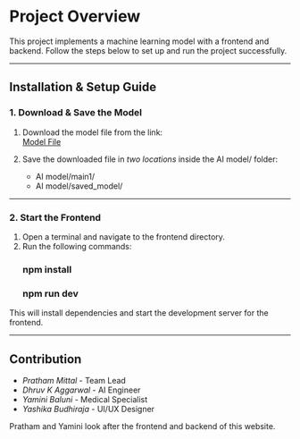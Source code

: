 # Project Overview

This project implements a machine learning model with a frontend and backend. Follow the steps below to set up and run the project successfully.

---

## Installation & Setup Guide

### 1. Download & Save the Model

1. Download the model file from the link:  
   [Model File](https://drive.google.com/file/d/1IbqP9IRfkujZH4xdkH5LNBghQixfljNA/view?usp=sharing)  

2. Save the downloaded file in *two locations* inside the AI model/ folder:  
   - AI model/main1/  
   - AI model/saved_model/  

---

### 2. Start the Frontend

1. Open a terminal and navigate to the frontend directory.
2. Run the following commands:
   ### npm install
   ### npm run dev
   

This will install dependencies and start the development server for the frontend.

---

## Contribution

- *Pratham Mittal* - Team Lead  
- *Dhruv K Aggarwal* - AI Engineer  
- *Yamini Baluni* - Medical Specialist  
- *Yashika Budhiraja* - UI/UX Designer  

Pratham and Yamini look after the frontend and backend of this website.
